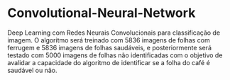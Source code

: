 # Convolutional-Neural-Network
Deep Learning com Redes Neurais Convolucionais para classificação de imagem. O algoritmo será treinado com 5836 imagens de folhas com ferrugem e 5836 imagens de folhas saudáveis, e posteriormente será testado com 5000 imagens de folhas não identificadas com o objetivo de avalidar a capacidade do algoritmo de identificar se a folha do café é saudável ou não. 
